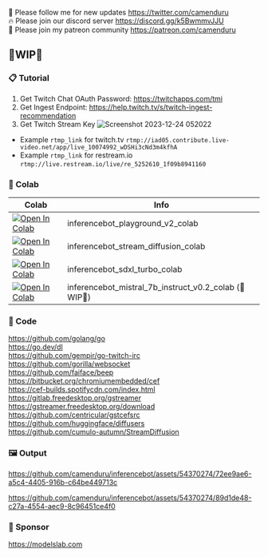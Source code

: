 🐣 Please follow me for new updates https://twitter.com/camenduru <br />
🔥 Please join our discord server https://discord.gg/k5BwmmvJJU <br />
🥳 Please join my patreon community https://patreon.com/camenduru <br />

## 🚦WIP🚦

### 📋 Tutorial
1) Get Twitch Chat OAuth Password: https://twitchapps.com/tmi
2) Get Ingest Endpoint: https://help.twitch.tv/s/twitch-ingest-recommendation
3) Get Twitch Stream Key 
![Screenshot 2023-12-24 052022](https://github.com/camenduru/inferencebot/assets/54370274/34dddcf7-6c90-4293-9676-ac5cea290535)
- Example `rtmp_link` for twitch.tv `rtmp://iad05.contribute.live-video.net/app/live_10074992_wDSHi3cNd3m4kfhA`
- Example `rtmp_link` for restream.io `rtmp://live.restream.io/live/re_5252610_1f09b8941160`

### 🦒 Colab

| Colab | Info
| --- | --- |
[![Open In Colab](https://colab.research.google.com/assets/colab-badge.svg)](https://colab.research.google.com/github/camenduru/inferencebot/blob/main/inferencebot_playground_v2_colab.ipynb) | inferencebot_playground_v2_colab
[![Open In Colab](https://colab.research.google.com/assets/colab-badge.svg)](https://colab.research.google.com/github/camenduru/inferencebot/blob/main/inferencebot_stream_diffusion_colab.ipynb) | inferencebot_stream_diffusion_colab
[![Open In Colab](https://colab.research.google.com/assets/colab-badge.svg)](https://colab.research.google.com/github/camenduru/inferencebot/blob/main/inferencebot_sdxl_turbo_colab.ipynb) | inferencebot_sdxl_turbo_colab
[![Open In Colab](https://colab.research.google.com/assets/colab-badge.svg)](https://colab.research.google.com/github/camenduru/inferencebot/blob/main/inferencebot_mistral_7b_instruct_v0.2_colab.ipynb) | inferencebot_mistral_7b_instruct_v0.2_colab (🚦WIP🚦)

### 🧬 Code
https://github.com/golang/go <br />
https://go.dev/dl <br />
https://github.com/gempir/go-twitch-irc <br />
https://github.com/gorilla/websocket <br />
https://github.com/faiface/beep <br />
https://bitbucket.org/chromiumembedded/cef <br />
https://cef-builds.spotifycdn.com/index.html <br />
https://gitlab.freedesktop.org/gstreamer <br />
https://gstreamer.freedesktop.org/download <br />
https://github.com/centricular/gstcefsrc <br />
https://github.com/huggingface/diffusers <br />
https://github.com/cumulo-autumn/StreamDiffusion <br />

### 🖼 Output
https://github.com/camenduru/inferencebot/assets/54370274/72ee9ae6-a5c4-4405-916b-c64be449713c

https://github.com/camenduru/inferencebot/assets/54370274/89d1de48-c27a-4554-aec9-8c96451ce4f0

### 🏢 Sponsor
https://modelslab.com
